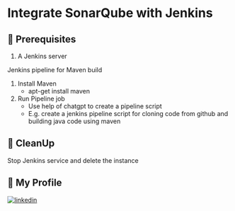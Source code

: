 # Integrate SonarQube with Jenkins 

## 🧰 Prerequisites
1. A Jenkins server 

Jenkins pipeline for Maven build 

1. Install Maven 
   - apt-get install maven
2. Run Pipeline job 
   - Use help of chatgpt to create a pipeline script
   - E.g. create a jenkins pipeline script for cloning code from github and building java code using maven 

## 🧹 CleanUp  
  Stop Jenkins service and delete the instance 

   
## 🔗 My Profile
[![linkedin](https://img.shields.io/badge/linkedin-0A66C2?style=for-the-badge&logo=linkedin&logoColor=white)](https://www.linkedin.com/in/madan-lanka-0368a9b)

